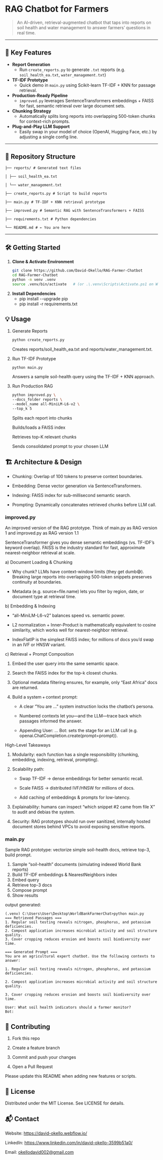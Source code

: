 # RAG Chatbot for Farmers

> An AI-driven, retrieval-augmented chatbot that taps into reports on soil health and water management to answer farmers’ questions in real time.

---

## 🚀 Key Features

- **Report Generation**  
  - Run `create_reports.py` to generate `.txt` reports (e.g. `soil_health_ea.txt`, `water_management.txt`) 
- **TF-IDF Prototype**  
  - Quick demo in `main.py` using Scikit-learn TF-IDF + KNN for passage retrieval.
- **Production-Ready Pipeline**  
  - `improved.py` leverages SentenceTransformers embeddings + FAISS for fast, semantic retrieval over large document sets.
- **Chunking Strategy**  
  - Automatically splits long reports into overlapping 500-token chunks for context-rich prompts.
- **Plug-and-Play LLM Support**  
  - Easily swap in your model of choice (OpenAI, Hugging Face, etc.) by adjusting a single config line.

---

## 📂 Repository Structure
    ├── reports/ # Generated text files

    │ ├── soil_health_ea.txt

    │ └── water_management.txt

    ├── create_reports.py # Script to build reports

    ├── main.py # TF-IDF + KNN retrieval prototype

    ├── improved.py # Semantic RAG with SentenceTransformers + FAISS

    ├── requirements.txt # Python dependencies

    └── README.md # ← You are here


---

## 🛠️ Getting Started

1. **Clone & Activate Environment**  
   ```bash
   git clone https://github.com/David-Okello/RAG-Farmer-Chatbot
   cd RAG-Farmer-Chatbot
   python -m venv .venv
   source .venv/bin/activate   # (or .\.venv\Scripts\Activate.ps1 on Windows)
    ```
2. **Install Dependencies**
    - pip install --upgrade pip
    - pip install -r requirements.txt

## 💡 Usage

1. Generate Reports
    ```bash
    python create_reports.py
    ```
    Creates reports/soil_health_ea.txt and reports/water_management.txt.

2. Run TF-IDF Prototype
    ```bash
    python main.py
    ```
    Answers a sample soil-health query using the TF-IDF + KNN approach.

3. Run Production RAG
    ```bash
    python improved.py \
    --docs_folder reports \
    --model_name all-MiniLM-L6-v2 \
    --top_k 5
    ```
    Splits each report into chunks

    Builds/loads a FAISS index

    Retrieves top-K relevant chunks

    Sends consolidated prompt to your chosen LLM

## 🏗️ Architecture & Design
- Chunking: Overlap of 100 tokens to preserve context boundaries.

- Embedding: Dense vector generation via SentenceTransformers.

- Indexing: FAISS index for sub-millisecond semantic search.

- Prompting: Dynamically concatenates retrieved chunks before LLM call.

### improved.py
An improved version of the RAG prototype.
Think of main.py as RAG version 1 and improved.py as RAG version 1.1

SentenceTransformer gives you dense semantic embeddings (vs. TF-IDF’s keyword overlap).
FAISS is the industry standard for fast, approximate nearest-neighbor retrieval at scale.

a) Document Loading & Chunking
- Why chunk? LLMs have context-window limits (they get dumb😅). Breaking large reports into overlapping 500-token snippets preserves continuity at boundaries.

- Metadata (e.g. source=file.name) lets you filter by region, date, or document type at retrieval time.

b) Embedding & Indexing
- “all-MiniLM-L6-v2” balances speed vs. semantic power.

- L2 normalization + Inner-Product is mathematically equivalent to cosine similarity, which works well for nearest-neighbor retrieval.

- IndexFlatIP is the simplest FAISS index; for millions of docs you’d swap in an IVF or HNSW variant.

c) Retrieval + Prompt Composition
1. Embed the user query into the same semantic space.

2. Search the FAISS index for the top-k closest chunks.

3. Optional metadata filtering ensures, for example, only “East Africa” docs are returned.

4. Build a system + context prompt:

    - A clear “You are …” system instruction locks the chatbot’s persona.

    - Numbered contexts let you—and the LLM—trace back which passages informed the answer.

    - Appending User: … Bot: sets the stage for an LLM call (e.g. openai.ChatCompletion.create(prompt=prompt)).

High-Level Takeaways
1. Modularity: each function has a single responsibility (chunking, embedding, indexing, retrieval, prompting).

2. Scalability path:

    - Swap TF-IDF → dense embeddings for better semantic recall.

    - Scale FAISS → distributed IVF/HNSW for millions of docs.

    - Add caching of embeddings & prompts for low-latency.

3. Explainability: humans can inspect “which snippet #2 came from file X” to audit and debias the system.

4. Security: RAG prototypes should run over sanitized, internally hosted document stores behind VPCs to avoid exposing sensitive reports.

### main.py
Sample RAG prototype: vectorize simple soil-health docs, retrieve top-3, build prompt.

1. Sample “soil-health” documents (simulating indexed World Bank reports)
2. Build TF-IDF embeddings & NearestNeighbors index
3. Embed query
4. Retrieve top-3 docs
5. Compose prompt
6. Show results

output generated: 
```
(.venv) C:\Users\User\Desktop\WorldBankFarmerChat>python main.py
=== Retrieved Passages ===
1. Regular soil testing reveals nitrogen, phosphorus, and potassium deficiencies.
2. Compost application increases microbial activity and soil structure quality.
3. Cover cropping reduces erosion and boosts soil biodiversity over time.

=== Generated Prompt ===
You are an agricultural expert chatbot. Use the following contexts to answer:

1. Regular soil testing reveals nitrogen, phosphorus, and potassium deficiencies.

2. Compost application increases microbial activity and soil structure quality.

3. Cover cropping reduces erosion and boosts soil biodiversity over time.

User: What soil health indicators should a farmer monitor?
Bot:

```

## 🤝 Contributing
1. Fork this repo

2. Create a feature branch

3. Commit and push your changes

4. Open a Pull Request

Please update this README when adding new features or scripts.

## 📜 License
Distributed under the MIT License. See LICENSE for details.

## 📬 Contact
Website: https://david-okello.webflow.io/

LinkedIn: https://www.linkedin.com/in/david-okello-3599b51a0/

Email: okellodavid002@gmail.com 
